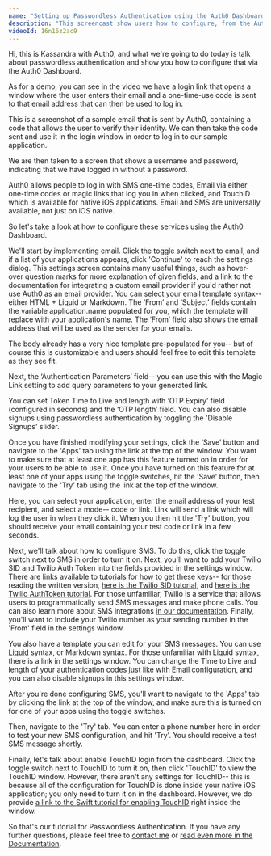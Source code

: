 ```yaml
---
name: "Setting up Passwordless Authentication using the Auth0 Dashboard"
description: "This screencast show users how to configure, from the Auth0 dashboard, many types of passwordless authentication, that can then be used with libraries like lock-passwordless"
videoId: 16n16z2ac9
---
```

Hi, this is Kassandra with Auth0, and what we're going to do today is talk about passwordless authentication and show you how to configure that via the Auth0 Dashboard.

As for a demo, you can see in the video we have a login link that opens a window where the user enters their email and a one-time-use code is sent to that email address that can then be used to log in.

This is a screenshot of a sample email that is sent by Auth0, containing a code that allows the user to verify their identity. We can then take the code sent and use it in the login window in order to log in to our sample application.

We are then taken to a screen that shows a username and password, indicating that we have logged in without a password.

Auth0 allows people to log in with SMS one-time codes, Email via either one-time codes or magic links that log you in when clicked, and TouchID which is available for native iOS applications. Email and SMS are universally available, not just on iOS native.

So let's take a look at how to configure these services using the Auth0 Dashboard.

We'll start by implementing email. Click the toggle switch next to email, and if a list of your applications appears, click 'Continue' to reach the settings dialog. This settings screen contains many useful things, such as hover-over question marks for more explanation of given fields, and a link to the documentation for integrating a custom email provider if you'd rather not use Auth0 as an email provider. You can select your email template syntax-- either HTML + Liquid or Markdown. The ‘From’ and ‘Subject’ fields contain the variable application.name populated for you, which the template will replace with your application's name. The ‘From’ field also shows the email address that will be used as the sender for your emails.

The body already has a very nice template pre-populated for you-- but of course this is customizable and users should feel free to edit this template as they see fit.

Next, the ‘Authentication Parameters’ field-- you can use this with the Magic Link setting to add query parameters to your generated link. 

You can set Token Time to Live and length with ‘OTP Expiry’ field (configured in seconds) and the ‘OTP length’ field. You can also disable signups using passwordless authentication by toggling the 'Disable Signups' slider.

Once you have finished modifying your settings, click the ‘Save’ button and navigate to the 'Apps' tab using the link at the top of the window. You want to make sure that at least one app has this feature turned on in order for your users to be able to use it. Once you have turned on this feature for at least one of your apps using the toggle switches, hit the 'Save' button, then navigate to the 'Try' tab using the link at the top of the window.

Here, you can select your application, enter the email address of your test recipient, and select a mode-- code or link. Link will send a link which will log the user in when they click it. When you then hit the 'Try' button, you should receive your email containing your test code or link in a few seconds.

Next, we'll talk about how to configure SMS. To do this, click the toggle switch next to SMS in order to turn it on. Next, you'll want to add your Twilio SID and Twilio Auth Token into the fields provided in the settings window. There are links available to tutorials for how to get these keys-- for those reading the written version, [here is the Twilio SID tutorial](https://www.twilio.com/help/faq/twilio-basics/what-is-an-application-sid), and [here is the Twilio AuthToken tutorial](https://www.twilio.com/help/faq/twilio-basics/what-is-the-auth-token-and-how-can-i-change-it). For those unfamiliar, Twilio is a service that allows users to programmatically send SMS messages and make phone calls. You can also learn more about SMS integrations [in our documentation](https://auth0.com/docs/connections/passwordless/sms). Finally, you'll want to include your Twilio number as your sending number in the 'From' field in the settings window.

You also have a template you can edit for your SMS messages. You can use [Liquid](https://github.com/Shopify/liquid/wiki/Liquid-for-Designers) syntax, or Markdown syntax. For those unfamiliar with Liquid syntax, there is a link in the settings window. You can change the Time to Live and length of your authentication codes just like with Email configuration, and you can also disable signups in this settings window.

After you're done configuring SMS, you'll want to navigate to the 'Apps' tab by clicking the link at the top of the window, and make sure this is turned on for one of your apps using the toggle switches.

Then, navigate to the 'Try' tab. You can enter a phone number here in order to test your new SMS configuration, and hit 'Try'. You should receive a test SMS message shortly.

Finally, let's talk about enable TouchID login from the dashboard. Click the toggle switch next to TouchID to turn it on, then click 'TouchID' to view the TouchID window. However, there aren't any settings for TouchID-- this is because all of the configuration for TouchID is done inside your native iOS application; you only need to turn it on in the dashboard. However, we do provide [a link to the Swift tutorial for enabling TouchID](https://auth0.com/docs/connections/passwordless/ios-touch-id-swift) right inside the window. 

So that's our tutorial for Passwordless Authentication. If you have any further questions, please feel free to [contact me](mailto:kassandra.perch@auth0.com) or [read even more in the Documentation](https://auth0.com/docs/connections/passwordless).
